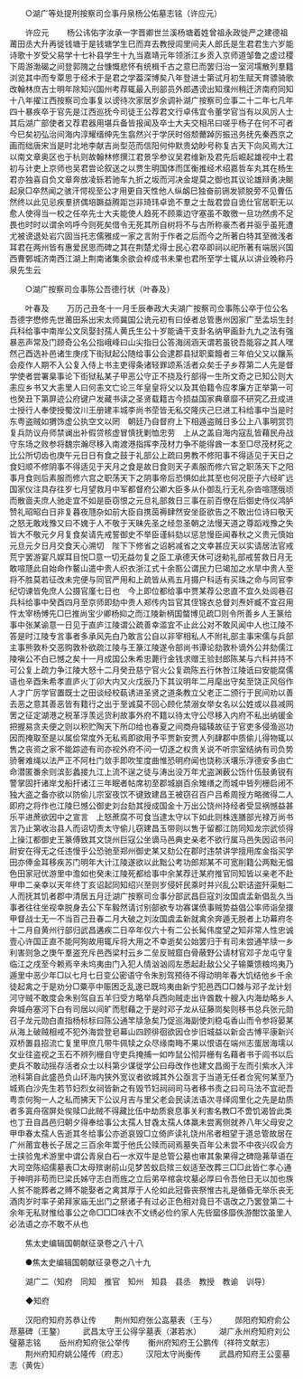 <!-- { "loadSidebar": true } -->
　　○湖广等处提刑按察司佥事丹泉杨公佑墓志铭（许应元） 

　　许应元 
　　杨公讳佑字汝承一字晋卿世兰溪杨塘着姓曾祖永政徙严之建德祖莆田丞大升再徙钱塘于是钱塘学生巳而弃去教授闾里间夫人郎氏是生君君生六岁能诗歌十岁受父易学十七补县学生十九当嘉靖元年领浙江乡贡入京师道邹鲁之虚过稷下周游渤碣之间登郭隗之台慷慨悲怀有统楫千古之意巳而罢归治一室河壖散列羣籍浏览其中而专覃思于经术于是君之学葢深博矣八年登进士第试月初生赋天育骠骑歌改翰林庶吉士明年除知兴国州考荐辄最入刑部员外郎遇谤出知濮州稍迁济南府同知十八年擢江西按察司佥事复以谤待次家居岁余调补湖广按察司佥事二十二年七凡年四十暴疾卒于官先是江西巡抚今司徒王公荐君文行卓伟宜令董学官当有以风厉人士其后湖广部使者又荐君器用堪兵备皆报闻及卒士大夫交相吊曰嗟乎杨子在何不可者今巳矣初弘治间海内淳耀缙绅先生翕然兴于学厌时俗颓薾踔厉振迅务抚先秦西京之画而绌唐宋当是时北地李献吉尚型范而信阳何仲默贵幼眇号称复古天下向风焉大江以南文章奥区也于杭则故翰林修撰江君景孚参议吴君维新及君先后崛起雄视中土君初与计吏上京师也吴君尝论叙送之以贾生明国体而匡衡推经术绍嘉哲车丸其在杨生君亦独喜自负文章奔放凌轹若驰车九折之坂而河决金堤莫之御也其议论雄辩勇决颷起泉□卒然闻之骇汗愕视至公才用更自天性他人纵衂巳独奋前铏发颕脱旁不见曹伍然终以此见忌疾羣挤偶培蹶益腾距岂非琦玮卓诡不羣之士哉君尝自诡仕官居职无以愈人使得当一校之任卒先士大夫能使人趋死不顾乘边守塞虽不敢徼一旦功然虏不足畏也时时以谓余呜呼今则死矣借令无死其所自树将不与古所称豪杰者并驱乎虽死遭尤被谤退处岩穴固当托志儒雅成一家之言附于作者之后而今之所著白特其至微浅者耳君在两州皆有惠爱民思而碑之其在荆楚尤得士民心君卒即祠以祀所著有端居兴国西曹鄄城济南西江湖上荆南诸集余欲会椊成书未果也君所至学士辄从以讲业晚称丹泉先生云 

　　○湖广按察司佥事陈公吾德行状（叶春及） 

　　叶春及 
　　万历己丑冬十一月壬辰奉政大夫湖广按察司佥事陈公卒于位公名吾德字懋修先世莆田系出宋太师冀国公诜元初有曰倬者总管惠州因家广至孟埙生封兵科给事中南岸公文凤娶封孺人黄氏生公十岁能诵干支卦名纳甲画卦九九之法有强暴恶声常及门顾奇公名公指峨峰曰山尖指日公答海阔涵天谓若虽锐吾能容之其人嘿然己酉选补邑诸生庚戌下街狱起公随给事公会逮郡县狱职槖饘者三年伯父又以饟系会疫作人期不入公复入侍上书主吏得条诸轻罪颂系活者众矣壬子乡荐第二人先是督学使者尝署臬事论下街狱私某子甲恶公守正不挠及行部得一生所文奇之已知公则大恚应乡书又大恚里人曰何恚文亡论三年皇皇将父以及其伯籍令应孝廉方正举第一可也癸丑下第屏迹公府键户发藏书读之圣贤载籍古今损益国家典章靡不研究乙丑成进士授行人奉使授蜀汶川王册建丰城李尚书茔皆无私交隆庆己巳进工科给事中当是时东粤盗贼如猬饰虚公执空文以罔　朝廷乃自督府上下相遁盗贼日多公上八事明赏罚复兵防议舟师禁谰出补假贷核虚冒慎抚剿恤忠劳　上从之盖自海内寇乱皆藉民舟战守东场之败参将魏宗瀚尽移入南渡港指挥李茂材力争不能得酋一本至□尽茂材死之比公所切齿也庚午元日日有食之鼓于礼部公上疏曰男教不修阳事不得适见于天日之食妇顺不修阴事不得适见于天月之食是故日食则天子素服而修六官之职荡天下之阳事月食则后素服而修六宫之职荡天下之阴事帝后恐惧如此其至也何况臣子六经旷远国家仪注具存往岁七月望救月中军都督府公卿大臣多从仆御乱行无礼杂沓喧豗俄顷而散啬夫庶人驰走宜不如是臣窃恨之元旦礼部救日三事在前百僚在后御史侍仪鸿胪赞礼昭昭白日非复暮夜豗杂如前大臣自携茵褥肆然安坐臣欲告之不敢出位诗曰敬天之怒无敢戏豫又曰不媿于人不敬于天昧先圣之经忽圣朝之法慢天道之尊蹈戏豫之失皆大不敬元夕月复食矣请先戒誓御史不举臣谨紏劾以惩怠慢臣闻春秋之义贵元慎始元旦元夕日月交食天心溯切　陛下下修省之诏躬减省之文幸甚应天以实请居法官戒荒宁罢游宴凡娱耳目悦□意一切无益勿复之臣工承德天休可迓勑礼部戒誓救日月无敢喧豗此自始命作鳌山遣中贵人织衣浙江式十余匦公谓民力巳竭加之水旱中贵人至将不胜莫若征改未完便与同官严用和上疏皆从焉五月摄户科适有买珠之命与同官李纪切谏皆免庶人公摄官廑七日也　今上即位都给事中贾某荐公忠直不宜久处闾巷召兵科给事中癸酉四月至京师即劾中贵人郑传内旨官其侄锦衣总督刘焘奸臧不宜召用忤太宰杨愽先□巳推尚宝少卿杨抑之而江陵新柄国螫博见疏□则令所善乡人王篆给事中张某谕意一日见于直庐江陵谓公疏善幸滥宜不止此公对不敢风闻中人也江陵不答是时江陵专言事者多承风先白乃敢言公自以非宰相私人不附礼部主事宋儒与兵部主事熊敦朴交恶购敦朴欲疏江陵与王篆江陵遂令部尚书谭论劾敦朴谪外公并劾儒江陵嗔公不白已憾之矣十一月成国公朱希忠薨行金钱求赠王验封郎陈某与六科并持不可公复上疏力争江陵大怒十二月癸丑慈宁官火公复疏陈五行休咎江陵诋曰安能腐儒语也辛酉朱希孝直庐火丁卯大内又火戊辰乃下其议明年二月麾出守矣至饶正风俗作人才广厉学官置既士之田谈经校蓻诱进圣贤之道条教立父老正二颁行于民间劝以善去恶之意其善恶皆有籍行之出于至诚莫不回心顾化禁溺女举女名以公姓或以县减网罟之征定湖港之税革浮羡远货利故事外府不籍以待太守公尽移入内府不私出纳锾金把握易贪夫便之则以积贮陶天下所卬给也春夏之间商舟辐辏故征于官吏多侵渔巡功因而掩取至是以属侩常度外无私焉即欲用予平贾新安贾人列肆郡中质偷儿得物辄以售之丧资之家不能踪迹有司亦视外府不问一切逐之权贵关说不听宗室结纳有司负势骄奢难绳以法严正不阿杜门敛手即吹笙度曲惟恐明府闻也饶称沃壤乐浮德安多由亡命潜匿番余则滨彭蠡接九江上流不逞之徒与涛出没万年尤盗渊薮公饬什伍鼓勇锐有警掌固扞诸岸戈船扞诸江三年眠者帖席初至郡城崩百余雉缮之而城中皆列栅启闭不独大盗之备亦欲以防偷儿宗室夜饮不键致建昌王被窃召百户吕希周授方略微得二人即府之将作也江陵巳憾公御史刘台劾其授成国金十万出公饶州持经者受显祸憾益甚乐平进蔗欲因中之宣言　上怒蔗腐不可食当逮太守以下如此则株连膳部光禄万尚书言乃止第收治县人而诏切责太守偷儿窃建昌玉带则以售于留都江防同知龙宗武侦得上操江都御史王篆傅致其文饶州巨寇公坐谪马邑典史亲老不欲行属马邑失因诏书问尉安在得无之任违慢乎公恐驰至郑州御史某又劾公在郡时违禁讲学擅用库金指买学田亦俸金耳移疾苏门明年大计江陵遂欲以此黜公考功郎郑某不可宽削籍公两黜无愠色田家冠优游里中澹如也癸未江陵死都给事中余某荐迁某府推官同知皆以亲老不赴甲申二亲幸以天年终丁亥诏起同知绍兴至则岁侵奸民乘时并兴乱公职诘盗歼渠魁二人而抚其饥者郡中清居五月迁湖广按察司佥事分部武昌巨寇刘汝国虞孟新倡乱久当事者往往坐视幸脱身去公下车毅然请讨别部欲专功寡谋偾事贼势益倡公率师诣垒擐甲督战士无一不当百己丑春二月大破之刘汝国虞孟新就禽余奔遁无脱者上功幕府冬十二月自黄州行部归武昌遘疾二日卒年仅六十有二公长髯伟度望之知非常人性忠诚壹心许国正直不能阿狥故用辄斥将大用之不幸逝矣公始罢归于有司未尝通竿牍一乡利害则急之庚午羣盗充斥邑西梁村云乡二垒反贼窟白骨蔽野公请材官邓子龙屯守复临江之戌至今赖焉辛未坞夷由门入犯人情汹汹闾左悉起赴敌公父子输粟馈粮坞夷乃遁里中恶少年□以七月七日变公密语守令朱别驾预待不得动明年春大饥结他乡千余徒起禽之于是劝分□粟亭中赈困乏乱遂已既坞夷由新宁犯邑西□□棘与邓子龙计划河守贼不敢度会朱别驾自五羊归受方略举兵西向贼走出许酋数十艘入内海劫略乡人奔城舟塞河下白有司居以间旷而慰藉之于是时邓子龙从征藤峝矣则移书总兵张元勋召子龙元勋白直指杨标标曰陈公通竿牍急矣乃促巡海副使刘稳屯香山而令参将晏某从海上破贼相戒不犯外海尝登皂幕山四顾徘徊欲因仓步旧城益以新会古愽平康新兴双桥置县招流亡复里甲庶几带牛佩犊之众尽缘南畮不果以恨语在端州志蛋居海壖以攵业往盗视之玉石不辨列栅自守吏兵掩捕一如咋鼠公彻异栅有名藉者书于闾书以后吏兵不敢动摇存活者众士以科第少谋徙学公曰母改作也建文昌阁于左而引紫水入泮池科第自此盛邑负山环海内狭外宽议者欲城其外公亟言于当道无任者佥宪何某至乃城焉白沙先生若节妇烈女祠皆新之有毁节妇祠祠司马者移书责之曰司马法不宜祀吾粤柰何狥一人之私而拂天下公议月吉与里父老会民读法语次寻绎闾里化之先是劫质者多寘舟宿屏处俟赎□此贼不得藏比伍中劫质衰息事关利害名教□不啻饥渴皆此类也丁丑自昌邑归朝夕得奉给事公太孺人甘毳太孺人体羸未尝离侧就养八年父母安之甲申春太孺人告逝其冬给事公亦逝哀毁□立倚庐读礼饶州吊者相望于道总管故居在广州莆宜巷长子居之三百余年鬻于他氏公赎而祠焉墓失百年公未尝不中夜兴叹会方士挟验鬼术游里中谓公青泉白石一水双牛是总管公墓也审其象果得之碑隐茀草语在大司空陈绍儒墓表□太母殡谢前山见梦苦蚁启殡三蚁适至改葬三□□此皆仁孝心通于神明非苟而巳梁氏姊守志白而旌之立后弟卒棺衾坟墓必厚曰令吾他日无以加也族人贫不能葬者之赙不能娶者之禽其厚于人伦如此冠昏丧祭惟古礼是循昏无举乐丧无酒肉岁时率子弟拜家庙无出门之祭诸子有过必正色相对竟日不语改之乃罢登第二十余年无私财惟给事公之命□□□味衣不文绣必俭约家人先呰窳侈靡佚游酣饮虽里人必法语之亦不敢不从也 

　　焦太史编辑国朝献征录卷之八十八 

　　●焦太史编辑国朝献征录卷之八十九 

　　湖广二（知府　同知　推官　知州　知县　县丞　教授　教谕　训导） 

　　◆知府 

　　汉阳府知府苏恭让传 
　　荆州知府张公嵓墓表（王与） 
　　郧阳府知府俞公荩墓碑（王鏊） 
　　武昌太守王公得孚墓表（湛若水） 
　　湖广永州府知府刘公璧墓志铭 
　　岳州府知府张公举传 
　　衡州府知府王公鹏传（祥符文献志） 
　　荆州府知府姚公隆传（府志） 
　　汉阳太守尚衡传 
　　武昌府知府王公銮墓志（黄佐） 
